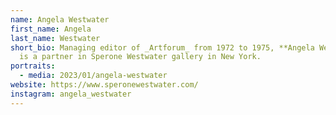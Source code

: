 ```yaml
---
name: Angela Westwater
first_name: Angela
last_name: Westwater
short_bio: Managing editor of _Artforum_ from 1972 to 1975, **Angela Westwater**
  is a partner in Sperone Westwater gallery in New York.
portraits:
  - media: 2023/01/angela-westwater
website: https://www.speronewestwater.com/
instagram: angela_westwater
---
```

